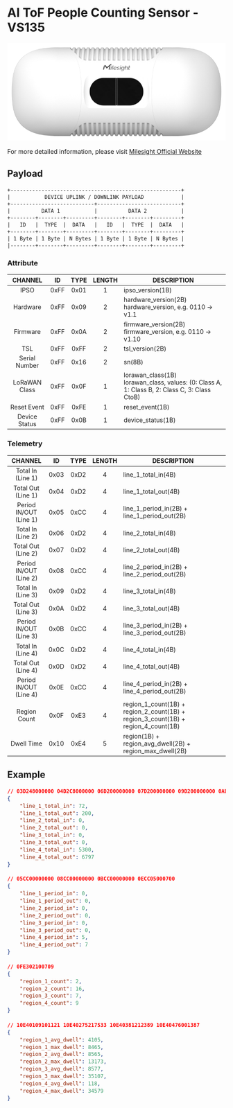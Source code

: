 # AI ToF People Counting Sensor - VS135

![VS135](vs135.png)

For more detailed information, please visit [Milesight Official Website](https://www.milesight.com/iot/product/lorawan-sensor/vs135)

## Payload

```
+-------------------------------------------------------+
|           DEVICE UPLINK / DOWNLINK PAYLOAD            |
+---------------------------+---------------------------+
|          DATA 1           |          DATA 2           |
+--------+--------+---------+--------+--------+---------+
|   ID   |  TYPE  |  DATA   |   ID   |  TYPE  |  DATA   |
+--------+--------+---------+--------+--------+---------+
| 1 Byte | 1 Byte | N Bytes | 1 Byte | 1 Byte | N Bytes |
|--------+--------+---------+--------+--------+---------+
```

### Attribute

|    CHANNEL    |  ID  | TYPE | LENGTH | DESCRIPTION                                                                                       |
| :-----------: | :--: | :--: | :----: | ------------------------------------------------------------------------------------------------ |
|     IPSO      | 0xFF | 0x01 |   1    | ipso_version(1B)                                                                                 |
|   Hardware    | 0xFF | 0x09 |   2    | hardware_version(2B)<br/>hardware_version, e.g. 0110 -> v1.1                                     |
|   Firmware    | 0xFF | 0x0A |   2    | firmware_version(2B)<br/>firmware_version, e.g. 0110 -> v1.10                                    |
|      TSL      | 0xFF | 0xFF |   2    | tsl_version(2B)                                                                                  |
| Serial Number | 0xFF | 0x16 |   2    | sn(8B)                                                                                           |
| LoRaWAN Class | 0xFF | 0x0F |   1    | lorawan_class(1B)<br/>lorawan_class, values: (0: Class A, 1: Class B, 2: Class C, 3: Class CtoB) |
|  Reset Event  | 0xFF | 0xFE |   1    | reset_event(1B)                                                                                  |
| Device Status | 0xFF | 0x0B |   1    | device_status(1B)                                                                                |

### Telemetry

|          CHANNEL           |  ID  | TYPE | LENGTH | DESCRIPTION                                                                       |
| :------------------------: | :--: | :--: | :----: | --------------------------------------------------------------------------------- |
|   Total In<br/>(Line 1)    | 0x03 | 0xD2 |   4    | line_1_total_in(4B)                                                               |
|   Total Out<br/>(Line 1)   | 0x04 | 0xD2 |   4    | line_1_total_out(4B)                                                              |
| Period IN/OUT<br/>(Line 1) | 0x05 | 0xCC |   4    | line_1_period_in(2B) + line_1_period_out(2B)                                      |
|   Total In<br/>(Line 2)    | 0x06 | 0xD2 |   4    | line_2_total_in(4B)                                                               |
|   Total Out<br/>(Line 2)   | 0x07 | 0xD2 |   4    | line_2_total_out(4B)                                                              |
| Period IN/OUT<br/>(Line 2) | 0x08 | 0xCC |   4    | line_2_period_in(2B) + line_2_period_out(2B)                                      |
|   Total In<br/>(Line 3)    | 0x09 | 0xD2 |   4    | line_3_total_in(4B)                                                               |
|   Total Out<br/>(Line 3)   | 0x0A | 0xD2 |   4    | line_3_total_out(4B)                                                              |
| Period IN/OUT<br/>(Line 3) | 0x0B | 0xCC |   4    | line_3_period_in(2B) + line_3_period_out(2B)                                      |
|   Total In<br/>(Line 4)    | 0x0C | 0xD2 |   4    | line_4_total_in(4B)                                                               |
|   Total Out<br/>(Line 4)   | 0x0D | 0xD2 |   4    | line_4_total_out(4B)                                                              |
| Period IN/OUT<br/>(Line 4) | 0x0E | 0xCC |   4    | line_4_period_in(2B) + line_4_period_out(2B)                                      |
|        Region Count        | 0x0F | 0xE3 |   4    | region_1_count(1B) + region_2_count(1B) + region_3_count(1B) + region_4_count(1B) |
|         Dwell Time         | 0x10 | 0xE4 |   5    | region(1B) + region_avg_dwell(2B) + region_max_dwell(2B)                          |

## Example

```json
// 03D248000000 04D2C8000000 06D200000000 07D200000000 09D200000000 0AD200000000 0CD2B4140000 0DD28D1A0000
{
    "line_1_total_in": 72,
    "line_1_total_out": 200,
    "line_2_total_in": 0,
    "line_2_total_out": 0,
    "line_3_total_in": 0,
    "line_3_total_out": 0,
    "line_4_total_in": 5300,
    "line_4_total_out": 6797
}

// 05CC00000000 08CC00000000 0BCC00000000 0ECC05000700
{
    "line_1_period_in": 0,
    "line_1_period_out": 0,
    "line_2_period_in": 0,
    "line_2_period_out": 0,
    "line_3_period_in": 0,
    "line_3_period_out": 0,
    "line_4_period_in": 5,
    "line_4_period_out": 7
}

// 0FE302100709
{
    "region_1_count": 2,
    "region_2_count": 16,
    "region_3_count": 7,
    "region_4_count": 9
}

// 10E40109101121 10E40275217533 10E40381212389 10E40476001387
{
    "region_1_avg_dwell": 4105,
    "region_1_max_dwell": 8465,
    "region_2_avg_dwell": 8565,
    "region_2_max_dwell": 13173,
    "region_3_avg_dwell": 8577,
    "region_3_max_dwell": 35107,
    "region_4_avg_dwell": 118,
    "region_4_max_dwell": 34579
}
```
